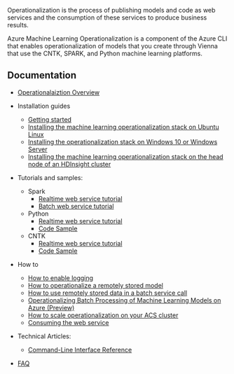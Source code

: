 Operationalization is the process of publishing models and code as web services and the consumption of these services to produce business results.

Azure Machine Learning Operationalization is a component of the Azure CLI that enables operationalization of models that you create through Vienna that use the CNTK, SPARK, and Python machine learning platforms.

## Documentation
* [Operationalaiztion Overview](documentation/operationalization-overview.md)
* Installation guides
    * [Getting started](documentation/getting-started.md)
    * [Installing the machine learning operationalization stack on Ubuntu Linux](documentation/install-on-ubuntu-linux.md)
    * [Installing the operationalization stack on Windows 10 or Windows Server](documentation/install-on-windows.md)
    * [Installing the machine learning operationalization stack on the head node of an HDInsight cluster](documentation/install-on-hd-insight-cluster.md) 

* Tutorials and samples: 
    * Spark
        * [Realtime web service tutorial](samples/spark/tutorials/realtime/realtimewebservices.ipynb)
        * [Batch web service tutorial](samples/spark/tutorials/batch/batchwebservices.ipynb)
    * Python
        * [Realtime web service tutorial](samples/python/tutorials/realtime/)
        * [Code Sample](samples/python/tutorials/Sample%20C%23%20Client%20App/CLIClientConsoleApp)
    * CNTK
        * [Realtime web service tutorial](samples/cntk/tutorials/realtime/image_classification.md)
        * [Code Sample](samples/cntk/codesamples/imageclassification)

* How to
    * [How to enable logging](documentation/how-to-enable-logging.md)
    * [How to operationalize a remotely stored model](documentation/operationalize-remotely-stored-model.md)
    * [How to use remotely stored data in a batch service call](documentation/how-to-use-remotely-stored-data-in-batch.md)
    * [Operationalizing Batch Processing of Machine Learning Models on Azure (Preview)](documentation/batch-processing.md)
    * [How to scale operationalization on your ACS cluster](documentation/how-to-scale.md)
    * [Consuming the web service](documentation/consume-web-service.md)

* Technical Articles:
    * [Command-Line Interface Reference](documentation/aml-cli-reference.md)

* [FAQ](documentation/aml-cli-faq.md)
